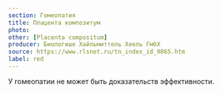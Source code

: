 ```yaml
---
section: Гомеопатия
title: Плацента композитум
photo: 
other: [Placenta compositum]
producer: Биологише Хайльмиттель Хеель ГмбХ
source: https://www.rlsnet.ru/tn_index_id_9865.htm
label: red
---
```


У гомеопатии не может быть доказательств эффективности.
